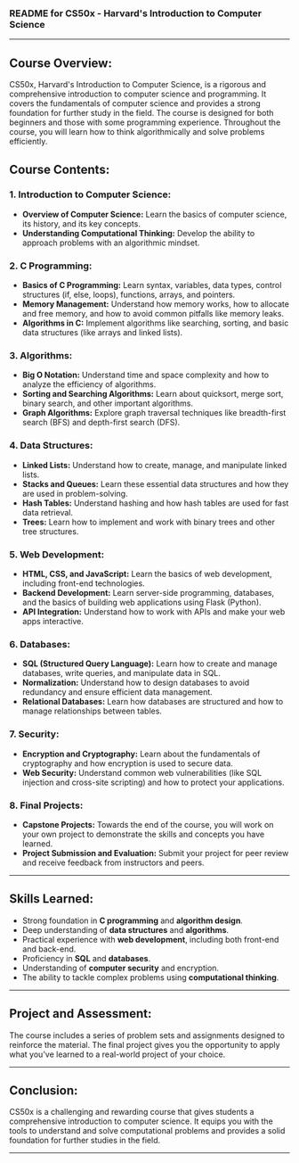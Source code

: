 ### **README for CS50x - Harvard's Introduction to Computer Science**

---

## **Course Overview:**

CS50x, Harvard's Introduction to Computer Science, is a rigorous and comprehensive introduction to computer science and programming. It covers the fundamentals of computer science and provides a strong foundation for further study in the field. The course is designed for both beginners and those with some programming experience. Throughout the course, you will learn how to think algorithmically and solve problems efficiently. 

## **Course Contents:**

### 1. **Introduction to Computer Science:**
   - **Overview of Computer Science:** Learn the basics of computer science, its history, and its key concepts.
   - **Understanding Computational Thinking:** Develop the ability to approach problems with an algorithmic mindset.
  
### 2. **C Programming:**
   - **Basics of C Programming:** Learn syntax, variables, data types, control structures (if, else, loops), functions, arrays, and pointers.
   - **Memory Management:** Understand how memory works, how to allocate and free memory, and how to avoid common pitfalls like memory leaks.
   - **Algorithms in C:** Implement algorithms like searching, sorting, and basic data structures (like arrays and linked lists).

### 3. **Algorithms:**
   - **Big O Notation:** Understand time and space complexity and how to analyze the efficiency of algorithms.
   - **Sorting and Searching Algorithms:** Learn about quicksort, merge sort, binary search, and other important algorithms.
   - **Graph Algorithms:** Explore graph traversal techniques like breadth-first search (BFS) and depth-first search (DFS).

### 4. **Data Structures:**
   - **Linked Lists:** Understand how to create, manage, and manipulate linked lists.
   - **Stacks and Queues:** Learn these essential data structures and how they are used in problem-solving.
   - **Hash Tables:** Understand hashing and how hash tables are used for fast data retrieval.
   - **Trees:** Learn how to implement and work with binary trees and other tree structures.

### 5. **Web Development:**
   - **HTML, CSS, and JavaScript:** Learn the basics of web development, including front-end technologies.
   - **Backend Development:** Learn server-side programming, databases, and the basics of building web applications using Flask (Python).
   - **API Integration:** Understand how to work with APIs and make your web apps interactive.

### 6. **Databases:**
   - **SQL (Structured Query Language):** Learn how to create and manage databases, write queries, and manipulate data in SQL.
   - **Normalization:** Understand how to design databases to avoid redundancy and ensure efficient data management.
   - **Relational Databases:** Learn how databases are structured and how to manage relationships between tables.

### 7. **Security:**
   - **Encryption and Cryptography:** Learn about the fundamentals of cryptography and how encryption is used to secure data.
   - **Web Security:** Understand common web vulnerabilities (like SQL injection and cross-site scripting) and how to protect your applications.

### 8. **Final Projects:**
   - **Capstone Projects:** Towards the end of the course, you will work on your own project to demonstrate the skills and concepts you have learned.
   - **Project Submission and Evaluation:** Submit your project for peer review and receive feedback from instructors and peers.

---

## **Skills Learned:**
- Strong foundation in **C programming** and **algorithm design**.
- Deep understanding of **data structures** and **algorithms**.
- Practical experience with **web development**, including both front-end and back-end.
- Proficiency in **SQL** and **databases**.
- Understanding of **computer security** and encryption.
- The ability to tackle complex problems using **computational thinking**.

---

## **Project and Assessment:**
The course includes a series of problem sets and assignments designed to reinforce the material. The final project gives you the opportunity to apply what you've learned to a real-world project of your choice.

---

## **Conclusion:**
CS50x is a challenging and rewarding course that gives students a comprehensive introduction to computer science. It equips you with the tools to understand and solve computational problems and provides a solid foundation for further studies in the field. 

---